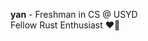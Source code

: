 **yan** - Freshman in CS @ USYD \
Fellow Rust Enthusiast :heart::crab:

<!--
<details>
<summary>My side projects</summary>
  
</details>

<details>
<summary>Technologies I have worked with</summary>
  
</details>
-->
